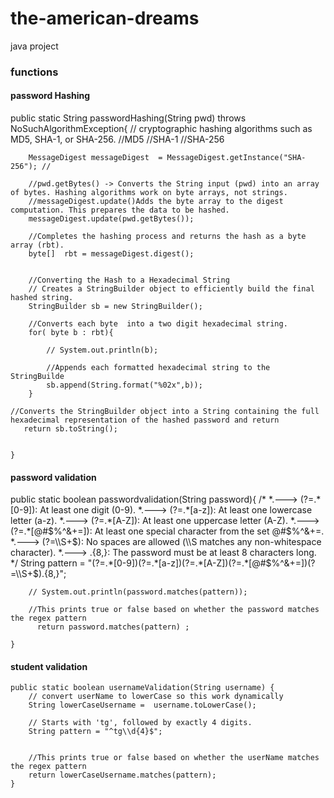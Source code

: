 # the-american-dreams
java project

<h3> functions </h3>

<h4>password Hashing</h4> 

 public static String passwordHashing(String pwd) throws NoSuchAlgorithmException{ // cryptographic hashing algorithms such as MD5, SHA-1, or SHA-256.
        //MD5
        //SHA-1
        //SHA-256


        MessageDigest messageDigest  = MessageDigest.getInstance("SHA-256"); //

        //pwd.getBytes() -> Converts the String input (pwd) into an array of bytes. Hashing algorithms work on byte arrays, not strings.
        //messageDigest.update()Adds the byte array to the digest computation. This prepares the data to be hashed.
        messageDigest.update(pwd.getBytes()); 
        
        //Completes the hashing process and returns the hash as a byte array (rbt).
        byte[]  rbt = messageDigest.digest();

        
        //Converting the Hash to a Hexadecimal String
        // Creates a StringBuilder object to efficiently build the final hashed string.
        StringBuilder sb = new StringBuilder();

        //Converts each byte  into a two digit hexadecimal string.
        for( byte b : rbt){

            // System.out.println(b);

            //Appends each formatted hexadecimal string to the StringBuilde
            sb.append(String.format("%02x",b));
        }

    //Converts the StringBuilder object into a String containing the full hexadecimal representation of the hashed password and return
       return sb.toString();

        
    }


<h4>password validation</h4>
    public static boolean passwordvalidation(String password){
        /*
               *.--->  (?=.*[0-9]): At least one digit (0-9).
               *.---> (?=.*[a-z]): At least one lowercase letter (a-z).
               *.---> (?=.*[A-Z]): At least one uppercase letter (A-Z).
               *.---> (?=.*[@#$%^&+=]): At least one special character from the set @#$%^&+=.
               *.---> (?=\\S+$): No spaces are allowed (\\S matches any non-whitespace character).
               *.---> .{8,}: The password must be at least 8 characters long.
         */
        String pattern = "(?=.*[0-9])(?=.*[a-z])(?=.*[A-Z])(?=.*[@#$%^&+=])(?=\\S+$).{8,}";

        // System.out.println(password.matches(pattern));

        //This prints true or false based on whether the password matches the regex pattern
          return password.matches(pattern) ;

    }



   
<h4>student validation</h4>

    public static boolean usernameValidation(String username) {
        // convert userName to lowerCase so this work dynamically
        String lowerCaseUsername =  username.toLowerCase();

        // Starts with 'tg', followed by exactly 4 digits.
        String pattern = "^tg\\d{4}$"; 


        //This prints true or false based on whether the userName matches the regex pattern
        return lowerCaseUsername.matches(pattern);
    }
    


    
